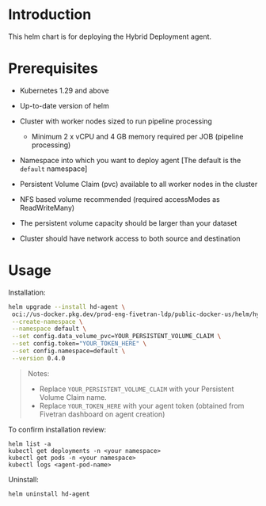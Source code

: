 # Introduction

This helm chart is for deploying the Hybrid Deployment agent.

# Prerequisites

* Kubernetes 1.29 and above
* Up-to-date version of helm
* Cluster with worker nodes sized to run pipeline processing
    * Minimum 2 x vCPU and 4 GB memory required per JOB (pipeline processing)
    
* Namespace into which you want to deploy agent [The default is the `default` namespace]
* Persistent Volume Claim (pvc) available to all worker nodes in the cluster
* NFS based volume recommended (required accessModes as ReadWriteMany)
* The persistent volume capacity should be larger than your dataset
* Cluster should have network access to both source and destination

# Usage

Installation:

```bash
helm upgrade --install hd-agent \
 oci://us-docker.pkg.dev/prod-eng-fivetran-ldp/public-docker-us/helm/hybrid-deployment-agent \
 --create-namespace \
 --namespace default \
 --set config.data_volume_pvc=YOUR_PERSISTENT_VOLUME_CLAIM \
 --set config.token="YOUR_TOKEN_HERE" \
 --set config.namespace=default \
 --version 0.4.0
 ```

> Notes:
> * Replace `YOUR_PERSISTENT_VOLUME_CLAIM` with your Persistent Volume Claim name.
> * Replace `YOUR_TOKEN_HERE` with your agent token (obtained from Fivetran dashboard on agent creation)

To confirm installation review:

```
helm list -a
kubectl get deployments -n <your namespace>
kubectl get pods -n <your namespace>
kubectl logs <agent-pod-name>
```

Uninstall:

```
helm uninstall hd-agent
```

